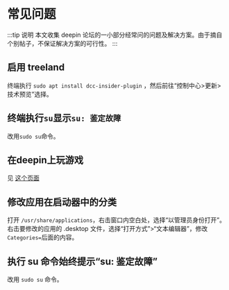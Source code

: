 # 常见问题
:::tip 说明
本文收集 deepin 论坛的一小部分经常问的问题及解决方案。由于摘自个别帖子，不保证解决方案的可行性。
:::

## 启用 treeland

终端执行 `sudo apt install dcc-insider-plugin` ，然后前往“控制中心>更新>技术预览”选择。

## 终端执行`su`显示`su: 鉴定故障`

改用`sudo su`命令。

## 在deepin上玩游戏

见 [这个页面](/deepin-solutions/games)

## 修改应用在启动器中的分类

打开 `/usr/share/applications`，右击窗口内空白处，选择“以管理员身份打开”。右击要修改的应用的 .desktop 文件，选择“打开方式”>“文本编辑器”，修改`Categories=`后面的内容。

## 执行 su 命令始终提示“su: 鉴定故障”
改用 `sudo su` 命令。